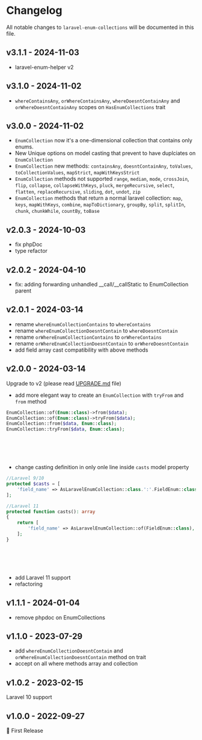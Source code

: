 # Changelog

All notable changes to `laravel-enum-collections` will be documented in this file.

## v3.1.1 - 2024-11-03

- laravel-enum-helper v2

## v3.1.0 - 2024-11-02

- `whereContainsAny`, `orWhereContainsAny`, `whereDoesntContainAny` and `orWhereDoesntContainAny` scopes on `HasEnumCollections` trait

## v3.0.0 - 2024-11-02

- `EnumCollection` now it's a one-dimensional collection that contains only enums.
- New Unique options on model casting that prevent to have duplciates on `EnumCollection`
- `EnumCollection` new methods: `containsAny`, `doesntContainAny`, `toValues`, `toCollectionValues`, `mapStrict`, `mapWithKeysStrict`
- `EnumCollection` methods not supported `range`, `median`, `mode`, `crossJoin`, `flip`, `collapse`, `collapseWithKeys`, `pluck`, `mergeRecursive`, `select`, `flatten`, `replaceRecursive`, `sliding`, `dot`, `undot`, `zip`
- `EnumCollection` methods that return a normal laravel collection: `map`, `keys`, `mapWithKeys`, `combine`, `mapToDictionary`, `groupBy`, `split`, `splitIn`, `chunk`, `chunkWhile`, `countBy`, `toBase`

## v2.0.3 - 2024-10-03

- fix phpDoc
- type refactor

## v2.0.2 - 2024-04-10

- fix: adding forwarding unhandled __call/__callStatic to EnumCollection parent

## v2.0.1 - 2024-03-14

- rename `whereEnumCollectionContains` to `whereContains`
- rename `whereEnumCollectionDoesntContain` to `whereDoesntContain`
- rename `orWhereEnumCollectionContains` to `orWhereContains`
- rename `orWhereEnumCollectionDoesntContain` to `orWhereDoesntContain`
- add field array cast compatibility with above methods

## v2.0.0 - 2024-03-14

Upgrade to v2 (please read [UPGRADE.md](https://github.com/datomatic/laravel-enum-collections/blob/main/UPGRADE.md) file)

- add more elegant way to create an `EnumCollection` with `tryFrom` and `from` method

```php
EnumCollection::of(Enum::class)->from($data);
EnumCollection::of(Enum::class)->tryFrom($data);
EnumCollection::from($data, Enum::class);
EnumCollection::tryFrom($data, Enum::class);







```
- change casting definition in only onle line inside `casts` model property

```php
//Laravel 9/10
protected $casts = [
    'field_name' => AsLaravelEnumCollection::class.':'.FieldEnum::class,
];

//Laravel 11
protected function casts(): array
{
    return [
        'field_name' => AsLaravelEnumCollection::of(FieldEnum::class),
    ];
}







```
- add Laravel 11 support
- refactoring

## v1.1.1 - 2024-01-04

- remove phpdoc on EnumCollections

## v1.1.0 - 2023-07-29

- add `whereEnumCollectionDoesntContain` and `orWhereEnumCollectionDoesntContain` method on trait
- accept on all where methods array and collection

## v1.0.2 - 2023-02-15

Laravel 10 support

## v1.0.0 - 2022-09-27

🚀 First Release
